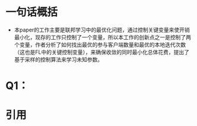 # 一句话概括
- 本paper的工作主要是联邦学习中的最优化问题，通过控制关键变量来使开销最小化，现存的工作只控制了一个变量，所以本工作的创新点之一是控制了两个变量，作者分析了如何找出最优的参与客户端数量和最优的本地迭代次数（这也是FL中的关键控制变量），来确保收敛的同时最小化总体花费，提出了基于采样的控制算法来学习未知参数。

# Q1： 


# 引用